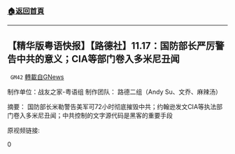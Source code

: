 ###  [:house:返回首頁](https://github.com/ourhimalayas/txt)
---

## 【精华版粤语快报】【路德社】11.17：国防部长严厉警告中共的意义；CIA等部门卷入多米尼丑闻
` GM42` [轉載自GNews](https://gnews.org/zh-hans/569362/)

制作单位：战友之家-粤语组
制作团队： 路德二组（Andy Su、文乔、麻辣汤）



摘要：
国防部长米勒警告美军可72小时彻底摧毁中共；约翰逊发文CIA等执法部门卷入多米尼丑闻；中共控制的文字源代码是黑客的重要手段

原视频链接:



0
